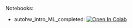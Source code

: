Notebooks:

* autohw_intro_ML_completed: [![Open In Colab](https://colab.research.google.com/assets/colab-badge.svg)](https://colab.research.google.com/github/TemaBlag/Yandex_SDA/blob/main/ML_part1/lab1_introduction_to_ML/autohw_intro_ML_completed.ipynb)

